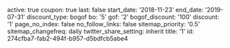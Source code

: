 active: true
coupon: true
last: false
start_date: '2018-11-23'
end_date: '2019-07-31'
discount_type: bogof
bo: '5'
gof: '2'
bogof_discount: '100'
discount: '1'
page_no_index: false
no_follow_links: false
sitemap_priority: '0.5'
sitemap_changefreq: daily
twitter_share_setting: inherit
title: '1'
id: 274cfba7-fab2-494f-b957-d5bdfcb5abe4

